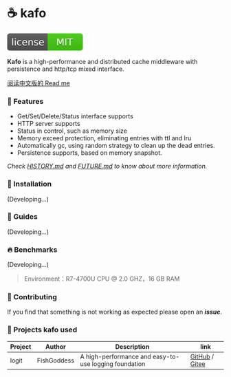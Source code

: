 # ☕ kafo

[![License](_icon/license.svg)](https://opensource.org/licenses/MIT)

**Kafo** is a high-performance and distributed cache middleware with persistence and http/tcp mixed interface.

[阅读中文版的 Read me](./README.md)

### 📃 Features

* Get/Set/Delete/Status interface supports
* HTTP server supports
* Status in control, such as memory size
* Memory exceed protection, eliminating entries with ttl and lru
* Automatically gc, using random strategy to clean up the dead entries.
* Persistence supports, based on memory snapshot.

_Check [HISTORY.md](./HISTORY.md) and [FUTURE.md](./FUTURE.md) to know about more information._

### 🔧 Installation

(Developing...)

### 📖 Guides

(Developing...)

### 🔥 Benchmarks

(Developing...)

> Environment：R7-4700U CPU @ 2.0 GHZ，16 GB RAM

### 👤 Contributing

If you find that something is not working as expected please open an _**issue**_.

### 🔬 Projects kafo used

| Project | Author | Description | link |
| -----------|--------|-------------|------------------|
| logit | FishGoddess | A high-performance and easy-to-use logging foundation | [GitHub](https://github.com/FishGoddess/logit) / [Gitee](https://gitee.com/FishGoddess/logit) |
